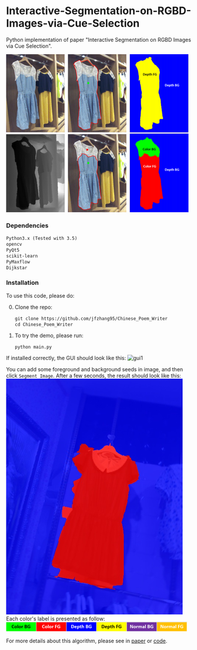 # Interactive-Segmentation-on-RGBD-Images-via-Cue-Selection
Python implementation of paper "Interactive Segmentation on RGBD Images via Cue Selection".

![top](doc/top.png)

### Dependencies
```
Python3.x (Tested with 3.5)
opencv
PyQt5
scikit-learn
PyMaxflow
Dijkstar
```

### Installation
To use this code, please do:

0. Clone the repo:
    ```Shell
    git clone https://github.com/jfzhang95/Chinese_Poem_Writer
    cd Chinese_Poem_Writer
    ```

1. To try the demo, please run:
    ```Shell
    python main.py
    ```

If installed correctly, the GUI should look like this:
![gui1](doc/gui1.ong)

You can add some foreground and background seeds in image, and then click `Segment Image`. After a few seconds,
the result should look like this:
![gui2](doc/segment_cues.jpg)
Each color's label is presented as follow:
![label](doc/label.png)

For more details about this algorithm, please see in [paper](http://openaccess.thecvf.com/content_cvpr_2016/papers/Feng_Interactive_Segmentation_on_CVPR_2016_paper.pdf) or [code](https://github.com/ZVsion/rgbd_image_segmentation/blob/master/GraphMaker.py).


